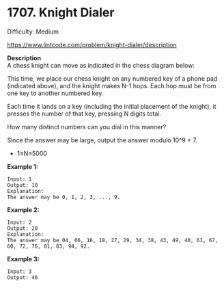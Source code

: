 # 1707. Knight Dialer

Difficulty: Medium

https://www.lintcode.com/problem/knight-dialer/description

**Description**  
A chess knight can move as indicated in the chess diagram below:

This time, we place our chess knight on any numbered key of a phone pad (indicated above), and the knight makes N-1 hops. Each hop must be from one key to another numbered key.

Each time it lands on a key (including the initial placement of the knight), it presses the number of that key, pressing N digits total.

How many distinct numbers can you dial in this manner?

Since the answer may be large, output the answer modulo 10^9 + 7.

* 1≤N≤5000

**Example 1:**
```
Input: 1
Output: 10
Explanation:
The answer may be 0, 1, 2, 3, ..., 9. 
```

**Example 2:**
```
Input: 2
Output: 20
Explanation:
The answer may be 04, 06, 16, 18, 27, 29, 34, 38, 43, 49, 40, 61, 67, 60, 72, 76, 81, 83, 94, 92.
```

**Example 3:**
```
Input: 3
Output: 46
```
